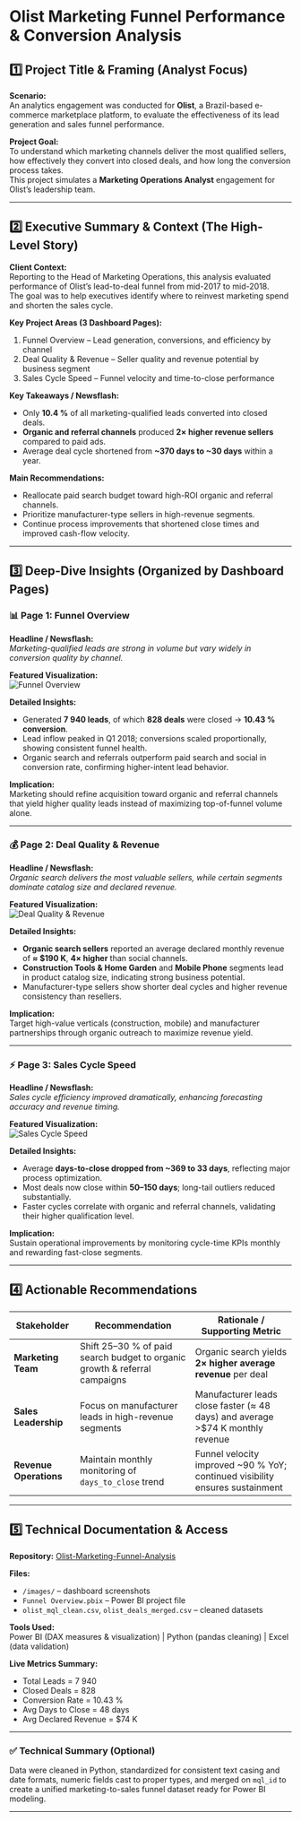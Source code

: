 # Olist Marketing Funnel Performance & Conversion Analysis  

## 1️⃣ Project Title & Framing (Analyst Focus)  
**Scenario:**  
An analytics engagement was conducted for **Olist**, a Brazil-based e-commerce marketplace platform, to evaluate the effectiveness of its lead generation and sales funnel performance.  

**Project Goal:**  
To understand which marketing channels deliver the most qualified sellers, how effectively they convert into closed deals, and how long the conversion process takes.  
This project simulates a **Marketing Operations Analyst** engagement for Olist’s leadership team.  

---

## 2️⃣ Executive Summary & Context (The High-Level Story)  

**Client Context:**  
Reporting to the Head of Marketing Operations, this analysis evaluated performance of Olist’s lead-to-deal funnel from mid-2017 to mid-2018.  
The goal was to help executives identify where to reinvest marketing spend and shorten the sales cycle.  

**Key Project Areas (3 Dashboard Pages):**  
1. Funnel Overview – Lead generation, conversions, and efficiency by channel  
2. Deal Quality & Revenue – Seller quality and revenue potential by business segment  
3. Sales Cycle Speed – Funnel velocity and time-to-close performance  

**Key Takeaways / Newsflash:**  
- Only **10.4 %** of all marketing-qualified leads converted into closed deals.  
- **Organic and referral channels** produced **2× higher revenue sellers** compared to paid ads.  
- Average deal cycle shortened from **~370 days to ~30 days** within a year.  

**Main Recommendations:**  
- Reallocate paid search budget toward high-ROI organic and referral channels.  
- Prioritize manufacturer-type sellers in high-revenue segments.  
- Continue process improvements that shortened close times and improved cash-flow velocity.  

---

## 3️⃣ Deep-Dive Insights (Organized by Dashboard Pages)  

### 📊 **Page 1: Funnel Overview**  
**Headline / Newsflash:**  
*Marketing-qualified leads are strong in volume but vary widely in conversion quality by channel.*  

**Featured Visualization:**  
![Funnel Overview](images/funnel%20overview.png)  

**Detailed Insights:**  
- Generated **7 940 leads**, of which **828 deals** were closed → **10.43 % conversion**.  
- Lead inflow peaked in Q1 2018; conversions scaled proportionally, showing consistent funnel health.  
- Organic search and referrals outperform paid search and social in conversion rate, confirming higher-intent lead behavior.  

**Implication:**  
Marketing should refine acquisition toward organic and referral channels that yield higher quality leads instead of maximizing top-of-funnel volume alone.  

---

### 💰 **Page 2: Deal Quality & Revenue**  
**Headline / Newsflash:**  
*Organic search delivers the most valuable sellers, while certain segments dominate catalog size and declared revenue.*  

**Featured Visualization:**  
![Deal Quality & Revenue](images/Deal%20Quality%20&%20Revenue.png)  

**Detailed Insights:**  
- **Organic search sellers** reported an average declared monthly revenue of **≈ $190 K**, **4× higher** than social channels.  
- **Construction Tools & Home Garden** and **Mobile Phone** segments lead in product catalog size, indicating strong business potential.  
- Manufacturer-type sellers show shorter deal cycles and higher revenue consistency than resellers.  

**Implication:**  
Target high-value verticals (construction, mobile) and manufacturer partnerships through organic outreach to maximize revenue yield.  

---

### ⚡ **Page 3: Sales Cycle Speed**  
**Headline / Newsflash:**  
*Sales cycle efficiency improved dramatically, enhancing forecasting accuracy and revenue timing.*  

**Featured Visualization:**  
![Sales Cycle Speed](images/Sales%20Cycle%20Speed.png)  

**Detailed Insights:**  
- Average **days-to-close dropped from ~369 to 33 days**, reflecting major process optimization.  
- Most deals now close within **50–150 days**; long-tail outliers reduced substantially.  
- Faster cycles correlate with organic and referral channels, validating their higher qualification level.  

**Implication:**  
Sustain operational improvements by monitoring cycle-time KPIs monthly and rewarding fast-close segments.  

---

## 4️⃣ Actionable Recommendations  

| Stakeholder | Recommendation | Rationale / Supporting Metric |
|--------------|----------------|-------------------------------|
| **Marketing Team** | Shift 25–30 % of paid search budget to organic growth & referral campaigns | Organic search yields **2× higher average revenue** per deal |
| **Sales Leadership** | Focus on manufacturer leads in high-revenue segments | Manufacturer leads close faster (≈ 48 days) and average >$74 K monthly revenue |
| **Revenue Operations** | Maintain monthly monitoring of `days_to_close` trend | Funnel velocity improved ~90 % YoY; continued visibility ensures sustainment |

---

## 5️⃣ Technical Documentation & Access  

**Repository:** [Olist-Marketing-Funnel-Analysis](https://github.com/Kevinm360/Olist-Marketing-Funnel-Analysis)  

**Files:**  
- `/images/` – dashboard screenshots  
- `Funnel Overview.pbix` – Power BI project file  
- `olist_mql_clean.csv`, `olist_deals_merged.csv` – cleaned datasets  

**Tools Used:**  
Power BI (DAX measures & visualization) | Python (pandas cleaning) | Excel (data validation)  

**Live Metrics Summary:**  
- Total Leads = 7 940  
- Closed Deals = 828  
- Conversion Rate = 10.43 %  
- Avg Days to Close = 48 days  
- Avg Declared Revenue = \$74 K  

---

### ✅ Technical Summary (Optional)  
Data were cleaned in Python, standardized for consistent text casing and date formats, numeric fields cast to proper types, and merged on `mql_id` to create a unified marketing-to-sales funnel dataset ready for Power BI modeling.  

---

